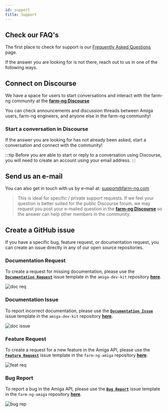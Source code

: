 ```yaml
---
id: support
title: Support
---
```


## Check our FAQ's

The first place to check for support is our [Frequently Asked Questions](/docs/reference/faq) page.

If the answer you are looking for is not there, reach out to us in one of the following ways.

## Connect on Discourse

We have a space for users to start conversations and interact with the farm-ng community
at the [**farm-ng Discourse**](https://discourse.farm-ng.com/)

You can check announcements and discussion threads between Amiga users,
farm-ng engineers, and anyone else in the farm-ng community!

### Start a conversation in Discourse

If the answer you are looking for has not already been asked,
start a conversation and connect with the community!

:::tip
Before you are able to start or reply to a conversation using Discourse,
you will need to create an account using your email address.
:::

## Send us an e-mail

You can also get in touch with us by e-mail at: support@farm-ng.com

> This is ideal for specific / private support requests.
> If we feel your question is better suited for the public Discourse forum,
> we may request you post your e-mailed question in the [**farm-ng Discourse**](https://discourse.farm-ng.com/)
> so the answer can help other members in the community.

## Create a GitHub issue

If you have a specific bug, feature request, or documentation request,
you can create an issue directly in any of our open source repositories.

### Documentation Request

To create a request for missing documentation,
please use the [**`Documentation Request`**](https://github.com/farm-ng/amiga-dev-kit/issues/new/choose)
issue template in the `amiga-dev-kit` repository [**here**](https://github.com/farm-ng/amiga-dev-kit/issues/new/choose).

![doc req](https://user-images.githubusercontent.com/64480560/209391577-688b70ea-edae-4780-8c52-d5aa5c6854ff.gif)

### Documentation Issue

To report incorrect documentation,
please use the [**`Documentation Issue`**](https://github.com/farm-ng/amiga-dev-kit/issues/new/choose)
issue template in the `amiga-dev-kit` repository [**here**](https://github.com/farm-ng/amiga-dev-kit/issues/new/choose).

![doc issue](https://user-images.githubusercontent.com/64480560/209391689-090f4ce7-fad2-4359-ac71-c0efb36dc0e6.gif)

### Feature Request

To create a request for a new feature in the Amiga API,
please use the [**`Feature Request`**](https://github.com/farm-ng/farm-ng-amiga/issues/new/choose)
issue template in the `farm-ng-amiga` repository [**here**](https://github.com/farm-ng/farm-ng-amiga/issues/new/choose).

![feat req](https://user-images.githubusercontent.com/64480560/209391730-520c5386-b8d1-4931-976c-a2f868c09292.gif)

### Bug Report

To report a bug in the Amiga API,
please use the [**`Bug Report`**](https://github.com/farm-ng/farm-ng-amiga/issues/new/choose)
issue template in the `farm-ng-amiga` repository [**here**](https://github.com/farm-ng/farm-ng-amiga/issues/new/choose).

![bug rep](https://user-images.githubusercontent.com/64480560/209391722-f1bd0228-0711-4914-b999-5e4a833fe4db.gif)
